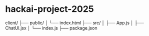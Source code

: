 # hackai-project-2025
client/
├── public/
│   └── index.html
├── src/
│   ├── App.js
│   ├── ChatUI.jsx
│   └── index.js
├── package.json

